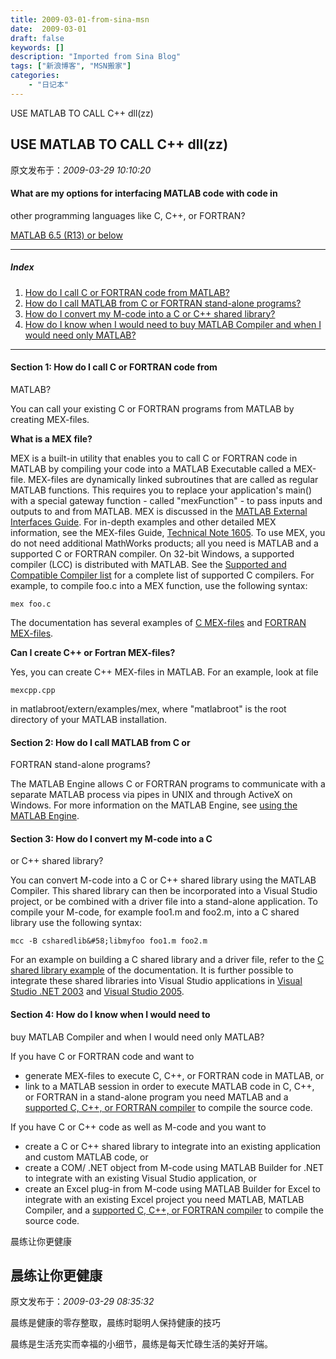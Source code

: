```yaml
---
title: 2009-03-01-from-sina-msn
date:  2009-03-01
draft: false
keywords: []
description: "Imported from Sina Blog"
tags: ["新浪博客", "MSN搬家"]
categories: 
    - "日记本"
---
```

USE MATLAB TO CALL C++ dll(zz)
## USE MATLAB TO CALL C++ dll(zz)

 原文发布于：*2009-03-29 10:10:20*

#### What are my options for interfacing MATLAB code with code in
other programming languages like C, C++, or FORTRAN?

[
MATLAB 6.5 (R13) or below](http&#58;//www.mathworks.com/support/tech-notes/1600/1622_files/1622_R13.html)

---

##### Index

1. [
How do I call C or FORTRAN code from MATLAB?](http&#58;//www.mathworks.com/support/tech-notes/1600/1622.html#Call_C_from_MATLAB)
2. [
How do I call MATLAB from C or FORTRAN stand-alone
programs?](http&#58;//www.mathworks.com/support/tech-notes/1600/1622.html#Call_MATLAB_from_C)
3. [
How do I convert my M-code into a C or C++ shared library?](http&#58;//www.mathworks.com/support/tech-notes/1600/1622.html#Convert_M_to_C)
4. [
How do I know when I would need to buy MATLAB Compiler and when I
would need only MATLAB?](http&#58;//www.mathworks.com/support/tech-notes/1600/1622.html#Product_comparison)

---

#### Section 1&#58; How do I call C or FORTRAN code from
MATLAB?

You can call your existing C or FORTRAN programs from MATLAB by
creating MEX-files.

**What is a MEX file?**

MEX is a built-in utility that enables you to call C or FORTRAN
code in MATLAB by compiling your code into a MATLAB Executable
called a MEX-file. MEX-files are dynamically linked subroutines
that are called as regular MATLAB functions. This requires you to
replace your application's main() with a special gateway function -
called "mexFunction" - to pass inputs and outputs to and from
MATLAB. MEX is discussed in the [
MATLAB External Interfaces Guide](http&#58;//www.mathworks.com/access/helpdesk/help/techdoc/matlab_external/f29502.html). For in-depth examples and
other detailed MEX information, see the MEX-files Guide, [
Technical Note 1605](http&#58;//www.mathworks.com/support/tech-notes/1600/1605.html). To use MEX, you do not need additional
MathWorks products; all you need is MATLAB and a supported C or
FORTRAN compiler. On 32-bit Windows, a supported compiler (LCC) is
distributed with MATLAB. See the [
Supported and Compatible Compiler list](http&#58;//www.mathworks.com/support/compilers/current_release/) for a complete list of
supported C compilers. For example, to compile foo.c into a MEX
function, use the following syntax&#58;

    
    mex foo.c
    

The documentation has several examples of [
C MEX-files](http&#58;//www.mathworks.com/access/helpdesk/help/techdoc/matlab_external/f12977.html) and [
FORTRAN MEX-files](http&#58;//www.mathworks.com/access/helpdesk/help/techdoc/matlab_external/f21779.html).

**Can I create C++ or Fortran MEX-files?**

Yes, you can create C++ MEX-files in MATLAB. For an example, look
at file

    
    mexcpp.cpp
    

in matlabroot/extern/examples/mex, where "matlabroot" is the root
directory of your MATLAB installation.

#### Section 2&#58; How do I call MATLAB from C or
FORTRAN stand-alone programs?

The MATLAB Engine allows C or FORTRAN programs to communicate
with a separate MATLAB process via pipes in UNIX and through
ActiveX on Windows. For more information on the MATLAB Engine, see
[
using the MATLAB Engine](http&#58;//www.mathworks.com/access/helpdesk/help/techdoc/matlab_external/f38569.html).

#### Section 3&#58; How do I convert my M-code into a C
or C++ shared library?

You can convert M-code into a C or C++ shared library using the
MATLAB Compiler. This shared library can then be incorporated into
a Visual Studio project, or be combined with a driver file into a
stand-alone application. To compile your M-code, for example foo1.m
and foo2.m, into a C shared library use the following
syntax&#58;

    
    mcc -B csharedlib&#58;libmyfoo foo1.m foo2.m
    

For an example on building a C shared library and a driver file,
refer to the [
C shared library example](http&#58;//www.mathworks.com/access/helpdesk/help/toolbox/compiler/f2-1000836.html) of the documentation. It is further
possible to integrate these shared libraries into Visual Studio
applications in [
Visual Studio .NET 2003](http&#58;//www.mathworks.com/support/solutions/data/1-UR7P0.html?1-UR7P0) and [
Visual Studio 2005](http&#58;//www.mathworks.com/support/solutions/data/1-2Q3TJ5.html?solution=1-2Q3TJ5).

#### Section 4&#58; How do I know when I would need to
buy MATLAB Compiler and when I would need only MATLAB?

If you have C or FORTRAN code and want to

- generate MEX-files to execute C, C++, or FORTRAN code in
MATLAB, or
- link to a MATLAB session in order to execute MATLAB code in C,
C++, or FORTRAN in a stand-alone program you need MATLAB and a
[
supported C, C++, or FORTRAN compiler](http&#58;//www.mathworks.com/support/compilers/current_release/) to compile the source
code.

If you have C or C++ code as well as M-code and you want to

- create a C or C++ shared library to integrate into an existing
application and custom MATLAB code, or
- create a COM/ .NET object from M-code using MATLAB Builder for
.NET to integrate with an existing Visual Studio application,
or
- create an Excel plug-in from M-code using MATLAB Builder for
Excel to integrate with an existing Excel project you need MATLAB,
MATLAB Compiler, and a [
supported C, C++, or FORTRAN compiler](http&#58;//www.mathworks.com/support/compilers/current_release/) to compile the source
code.


晨练让你更健康
## 晨练让你更健康

 原文发布于：*2009-03-29 08:35:32*

晨练是健康的零存整取，晨练时聪明人保持健康的技巧

晨练是生活充实而幸福的小细节，晨练是每天忙碌生活的美好开端。



